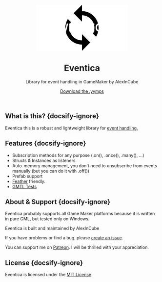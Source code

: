 <p align="center"><img src="../logo.png" style="display:block; margin:auto; width:300px"></p>
<h1 align="center">Eventica</h1>
<p align="center">Library for event handling in GameMaker by AlexInCube</p>
<p align="center"><a href="https://github.com/AlexInCube/Eventica/releases/">Download the .yymps</a></p>

&nbsp;

## What is this? {docsify-ignore}

Eventica this is a robust and lightweight library for [event handling.](https://en.wikipedia.org/wiki/Event-driven_programming)

## Features {docsify-ignore}

- Subscription methods for any purpose (.on(), .once(), .many(), ...)
- Structs & Instances as listeners
- Auto-memory management, you don't need to unsubscribe from events manually (but you can do it with .off())
- Prefab support
- [Feather](https://manual.gamemaker.io/monthly/en/index.htm#t=Setting_Up_And_Version_Information%2FIDE_Preferences%2FFeather_Settings.htm) friendly.
- [GMTL Tests](https://github.com/DAndrewBox/GM-Testing-Library)

## About & Support {docsify-ignore}

Eventica probably supports all Game Maker platforms because it is written in pure GML, but tested only on Windows.

Eventica is built and maintained by AlexInCube

If you have problems or find a bug, please [create an issue](https://github.com/AlexInCube/Eventica/issues).

You can support me on [Patreon](https://www.patreon.com/c/alexincube). I will be thrilled with your appreciation.

## License {docsify-ignore}

Eventica is licensed under the [MIT License](https://github.com/AlexInCube/Eventica/blob/main/LICENSE).